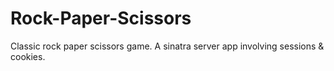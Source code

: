 # Rock-Paper-Scissors
Classic rock paper scissors game. A sinatra server app involving sessions &amp; cookies. 
